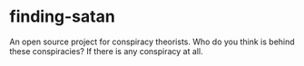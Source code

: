 # finding-satan
An open source project for conspiracy theorists. 
Who do you think is behind these conspiracies? 
If there is any conspiracy at all.

